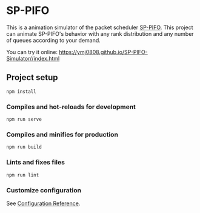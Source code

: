 # SP-PIFO

This is a animation simulator of the packet scheduler [SP-PIFO](https://www.usenix.org/conference/nsdi20/presentation/alcoz). This project can animate SP-PIFO's behavior with any rank distribution and any number of queues according to your demand.

You can try it online: https://ymj0808.github.io/SP-PIFO-Simulator//index.html

## Project setup

```
npm install
```

### Compiles and hot-reloads for development

```
npm run serve
```

### Compiles and minifies for production

```
npm run build
```

### Lints and fixes files

```
npm run lint
```

### Customize configuration

See [Configuration Reference](https://cli.vuejs.org/config/).
